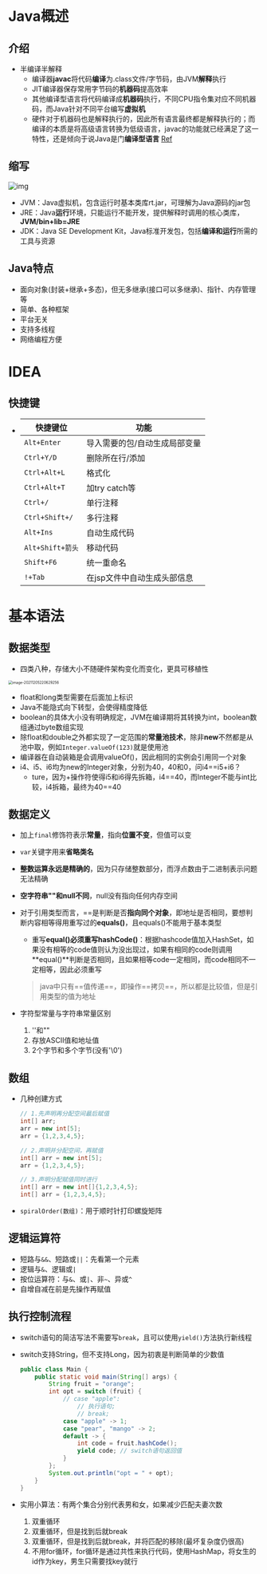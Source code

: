 # Java概述

## **介绍**

- 半编译半解释
  - 编译器**javac**将代码**编译**为.class文件/字节码，由JVM**解释**执行
  - JIT编译器保存常用字节码的**机器码**提高效率
  - 其他编译型语言将代码编译成**机器码**执行，不同CPU指令集对应不同机器码，而Java针对不同平台编写**虚拟机**
  - 硬件对于机器码也是解释执行的，因此所有语言最终都是解释执行的；而编译的本质是将高级语言转换为低级语言，javac的功能就已经满足了这一特性，还是倾向于说Java是门**编译型语言** [Ref](https://www.zhihu.com/question/19608553/answer/14702010)

## **缩写**

![img](https://img2018.cnblogs.com/blog/1362965/201901/1362965-20190114161305916-1522316322.png)

- JVM：Java虚拟机，包含运行时基本类库rt.jar，可理解为Java源码的jar包
- JRE：Java**运行**环境，只能运行不能开发，提供解释时调用的核心类库，**JVM/bin+lib=JRE**
- JDK：Java SE Development Kit，Java标准开发包，包括**编译和运行**所需的工具与资源

## **Java特点**

- 面向对象(封装+继承+多态)，但无多继承(接口可以多继承)、指针、内存管理等
- 简单、各种框架
- 平台无关
- 支持多线程
- 网络编程方便



# IDEA

## 快捷键

- | 快捷键位         | 功能                          |
  | ---------------- | ----------------------------- |
  | `Alt+Enter`      | 导入需要的包/自动生成局部变量 |
  | `Ctrl+Y/D`       | 删除所在行/添加               |
  | `Ctrl+Alt+L`     | 格式化                        |
  | `Ctrl+Alt+T`     | 加try catch等                 |
  | `Ctrl+/`         | 单行注释                      |
  | `Ctrl+Shift+/`   | 多行注释                      |
  | `Alt+Ins`        | 自动生成代码                  |
  | `Alt+Shift+箭头` | 移动代码                      |
  | `Shift+F6`       | 统一重命名                    |
  | `!+Tab`          | 在jsp文件中自动生成头部信息   |



# 基本语法

## **数据类型**

- 四类八种，存储大小不随硬件架构变化而变化，更具可移植性

<img src="C:\Users\91494\AppData\Roaming\Typora\typora-user-images\image-20211205220629256.png" alt="image-20211205220629256" style="zoom: 50%;" />

- float和long类型需要在后面加上标识
- Java不能隐式向下转型，会使得精度降低
- boolean的具体大小没有明确规定，JVM在编译期将其转换为int，boolean数组通过byte数组实现
- 除float和double之外都实现了一定范围的**常量池技术**，除非**new**不然都是从池中取，例如`Integer.valueOf(123)`就是使用池
- 编译器在自动装箱是会调用valueOf()，因此相同的实例会引用同一个对象
- i4、i5、i6均为new的Integer对象，分别为40，40和0，问i4==i5+i6？
  - ture，因为+操作符使得i5和i6得先拆箱，i4==40，而Integer不能与int比较，i4拆箱，最终为40\==40


## 数据定义

- 加上`final`修饰符表示**常量**，指向**位置不变**，但值可以变

- `var`关键字用来**省略类名**

- **整数运算永远是精确的**，因为只存储整数部分，而浮点数由于二进制表示问题无法精确

- **空字符串""和null不同**，null没有指向任何内存空间

- 对于引用类型而言，==是判断是否**指向同个对象**，即地址是否相同，要想判断内容相等得用重写过的**equals()**，且equals()不能用于基本类型

  - 重写**equal()**必须重写**hashCode()**：根据hashcode值加入HashSet，如果没有相等的code值则认为没出现过，如果有相同的code则调用**equal()**判断是否相同，且如果相等code一定相同，而code相同不一定相等，因此必须重写

  > java中只有==值传递==，即操作==拷贝==，所以都是比较值，但是引用类型的值为地址

- 字符型常量与字符串常量区别

  1. ''和""
  2. 存放ASCII值和地址值
  3. 2个字节和多个字节(没有'\0')

## 数组

- 几种创建方式

  ```java
  // 1.先声明再分配空间最后赋值
  int[] arr;
  arr = new int[5];
  arr = {1,2,3,4,5};
  
  // 2.声明并分配空间，再赋值
  int[] arr = new int[5];
  arr = {1,2,3,4,5};
  
  // 3.声明分配赋值同时进行
  int[] arr = new int[]{1,2,3,4,5};
  int[] arr = {1,2,3,4,5};
  ```

- `spiralOrder(数组)`：用于顺时针打印螺旋矩阵

## 逻辑运算符

- 短路与`&&`、短路或`||`：先看第一个元素
- 逻辑与`&`、逻辑或`|`
- 按位运算符：与`&`、或`|`、非`~`、异或`^`
- 自增自减在前是先操作再赋值

## 执行控制流程

- switch语句的简洁写法不需要写`break`，且可以使用`yield()`方法执行新线程

- switch支持String，但不支持Long，因为初衷是判断简单的少数值

  ```java
  public class Main {
      public static void main(String[] args) {
          String fruit = "orange";
          int opt = switch (fruit) {
              // case "apple":
                  // 执行语句;
                  // break;
              case "apple" -> 1;
              case "pear", "mango" -> 2;
              default -> {
                  int code = fruit.hashCode();
                  yield code; // switch语句返回值
              }
          };
          System.out.println("opt = " + opt);
      }
  }
  ```

- 实用小算法：有两个集合分别代表男和女，如果减少匹配夫妻次数
  1. 双重循环
  2. 双重循环，但是找到后就break
  3. 双重循环，但是找到后就break，并将匹配的移除(最坏复杂度仍很高)
  4. 不用for循环，for循环是通过共性来执行代码，使用HashMap，将女生的id作为key，男生只需要找key就行
